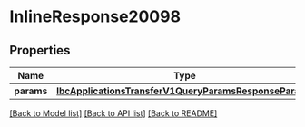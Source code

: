 # InlineResponse20098

## Properties
Name | Type | Description | Notes
------------ | ------------- | ------------- | -------------
**params** | [**IbcApplicationsTransferV1QueryParamsResponseParams**](IbcApplicationsTransferV1QueryParamsResponseParams.md) |  | [optional] 

[[Back to Model list]](../README.md#documentation-for-models) [[Back to API list]](../README.md#documentation-for-api-endpoints) [[Back to README]](../README.md)

